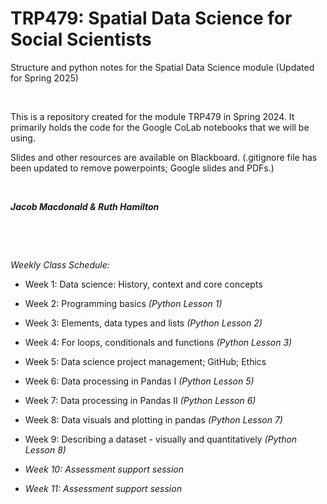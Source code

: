 # TRP479: Spatial Data Science for Social Scientists

Structure and python notes for the Spatial Data Science module
(Updated for Spring 2025)

&nbsp;

This is a repository created for the module TRP479 in Spring 2024. It primarily holds the code for the Google CoLab notebooks that we will be using.

Slides and other resources are available on Blackboard. (.gitignore file has been updated to remove powerpoints; Google slides and PDFs.)

&nbsp;

***Jacob Macdonald & Ruth Hamilton***

&nbsp;

&nbsp;

*Weekly Class Schedule:*

-   Week 1: Data science: History, context and core concepts

-   Week 2: Programming basics *(Python Lesson 1)*

-   Week 3: Elements, data types and lists *(Python Lesson 2)*

-   Week 4: For loops, conditionals and functions *(Python Lesson 3)*

-   Week 5: Data science project management; GitHub; Ethics

-   Week 6: Data processing in Pandas I *(Python Lesson 5)*

-   Week 7: Data processing in Pandas II *(Python Lesson 6)*

-   Week 8: Data visuals and plotting in pandas *(Python Lesson 7)*

-   Week 9: Describing a dataset - visually and quantitatively *(Python Lesson 8)*

-   *Week 10: Assessment support session*

-   *Week 11: Assessment support session*
